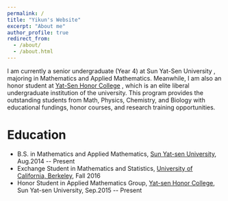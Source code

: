 ```yaml
---
permalink: /
title: "Yikun's Website"
excerpt: "About me"
author_profile: true
redirect_from: 
  - /about/
  - /about.html
---
```



I am currently a senior undergraduate (Year 4) at  Sun Yat-Sen University , majoring in Mathematics and Applied Mathematics. Meanwhile, I am also an honor student at [Yat-Sen Honor College](http://yss.sysu.edu.cn/EnVersion/Index.aspx) , which is an elite liberal undergraduate institution of the university. This program provides the outstanding students from Math, Physics, Chemistry, and Biology with educational fundings, honor courses, and research training opportunities. 

Education
======
* B.S. in Mathematics and Applied Mathematics, [Sun Yat-sen University](http://www.sysu.edu.cn/2012/en/index.htm), Aug.2014 -- Present
* Exchange Student in Mathematics and Statistics, [University of California, Berkeley](http://www.berkeley.edu/), Fall 2016
* Honor Student in Applied Mathematics Group, [Yat-sen Honor College](http://yss.sysu.edu.cn/EnVersion/Index.aspx), Sun Yat-sen University, Sep.2015 -- Present





